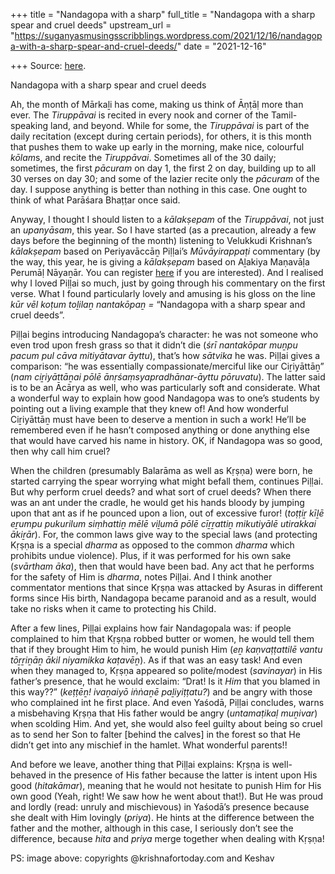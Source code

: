 +++
title = "Nandagopa with a sharp"
full_title = "Nandagopa with a sharp spear and cruel deeds"
upstream_url = "https://suganyasmusingsscribblings.wordpress.com/2021/12/16/nandagopa-with-a-sharp-spear-and-cruel-deeds/"
date = "2021-12-16"

+++
Source: [here](https://suganyasmusingsscribblings.wordpress.com/2021/12/16/nandagopa-with-a-sharp-spear-and-cruel-deeds/).

Nandagopa with a sharp spear and cruel deeds

Ah, the month of Mārkaḻi has come, making us think of Āṇṭāḷ more than ever. The *Tiruppāvai* is recited in every nook and corner of the Tamil-speaking land, and beyond. While for some, the *Tiruppāvai* is part of the daily recitation (except during certain periods), for others, it is this month that pushes them to wake up early in the morning, make nice, colourful *kōlam*s, and recite the *Tiruppāvai*. Sometimes all of the 30 daily; sometimes, the first *pācuram* on day 1, the first 2 on day, building up to all 30 verses on day 30; and some of the lazier recite only the *pācuram* of the day. I suppose anything is better than nothing in this case. One ought to think of what Parāśara Bhaṭṭar once said.

Anyway, I thought I should listen to a *kālakṣepam* of the *Tiruppāvai*, not just an *upanyāsam*, this year. So I have started (as a precaution, already a few days before the beginning of the month) listening to Velukkudi Krishnan’s *kālakṣepam* based on Periyavāccāṉ Piḷḷai’s *Mūvāyirappaṭi* commentary (by the way, this year, he is giving a *kālakṣepam* based on Aḻakiya Maṇavāḷa Perumāḷ Nāyaṉār. You can register [here](https://www.kinchit.org) if you are interested). And I realised why I loved Piḷḷai so much, just by going through his commentary on the first verse. What I found particularly lovely and amusing is his gloss on the line *kūr vēl koṭum toḻilaṉ nantakōpaṉ =* “Nandagopa with a sharp spear and cruel deeds”.

Piḷḷai begins introducing Nandagopa’s character: he was not someone who even trod upon fresh grass so that it didn’t die (*śrī nantakōpar muṉpu pacum pul cāva mitiyātavar āyttu*), that’s how *sātvika* he was. Piḷḷai gives a comparison: “he was essentially compassionate/merciful like our Ciṟiyāttāṉ” (*nam ciṟiyāttāṉai pōlē ānṛśaṃsyapradhānar-āyttu pōruvatu*). The latter said is to be an Ācārya as well, who was particularly soft and considerate. What a wonderful way to explain how good Nandagopa was to one’s students by pointing out a living example that they knew of! And how wonderful Ciṟiyāttāṉ must have been to deserve a mention in such a work! He’ll be remembered even if he hasn’t composed anything or done anything else that would have carved his name in history. OK, if Nandagopa was so good, then why call him cruel?

When the children (presumably Balarāma as well as Kṛṣṇa) were born, he started carrying the spear worrying what might befall them, continues Piḷḷai. But why perform cruel deeds? and what sort of cruel deeds? When there was an ant under the cradle, he would get his hands bloody by jumping upon that ant as if he pounced upon a lion, out of excessive furor! (*toṭṭiṟ kīḻē eṟumpu pukurilum siṃhattiṉ mēlē viḻumā pōlē cīṟṟattiṉ mikutiyālē utirakkai ākiṟār*). For, the common laws give way to the special laws (and protecting Kṛṣṇa is a special *dharma* as opposed to the common *dharma* which prohibits undue violence). Plus, if it was performed for his own sake (*svārtham āka*), then that would have been bad. Any act that he performs for the safety of Him is *dharma*, notes Piḷḷai. And I think another commentator mentions that since Kṛṣṇa was attacked by Asuras in different forms since His birth, Nandagopa became paranoid and as a result, would take no risks when it came to protecting his Child.

After a few lines, Piḷḷai explains how fair Nandagopala was: if people complained to him that Kṛṣṇa robbed butter or women, he would tell them that if they brought Him to him, he would punish Him (*eṉ kaṇvaṭṭattilē vantu tōṟṟiṉāṉ ākil niyamikka kaṭavēṉ*). As if that was an easy task! And even when they managed to, Kṛṣṇa appeared so polite/modest (*savinayar*) in His father’s presence, that he would exclaim: “Drat! Is it *Him* that you blamed in this way??” (*keṭṭēṉ! ivaṉaiyō iṅṅaṉē paḻiyiṭṭatu?*) and be angry with those who complained int he first place. And even Yaśodā, Piḷḷai concludes, warns a misbehaving Kṛṣṇa that His father would be angry (*untamaṭikaḷ muṉivar*) when scolding Him. And yet, she would also feel guilty about being so cruel as to send her Son to falter \[behind the calves\] in the forest so that He didn’t get into any mischief in the hamlet. What wonderful parents!!

And before we leave, another thing that Piḷḷai explains: Kṛṣṇa is well-behaved in the presence of His father because the latter is intent upon His good (*hitakāmar*), meaning that he would not hesitate to punish Him for His own good (Yeah, right! We saw how he went about that!). But He was proud and lordly (read: unruly and mischievous) in Yaśodā’s presence because she dealt with Him lovingly (*priya*). He hints at the difference between the father and the mother, although in this case, I seriously don’t see the difference, because *hita* and *priya* merge together when dealing with Kṛṣṇa!

PS: image above: copyrights @krishnafortoday.com and Keshav

